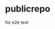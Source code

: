 # publicrepo
for e2e test













































































































































































































































































































































































































































































































































































































































































































































































































































































































































































































































































































































































































































































































































































































